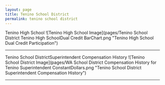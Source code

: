 ```yaml
---
layout: page
title: Tenino School District
permalink: tenino school district
---
```



Tenino High School
![Tenino High School Image](pages/Tenino School District Tenino High SchoolDual Credit BarChart.png "Tenino High School Dual Credit Participation")

___

Tenino School DistrictSuperintendent Compensation History
![Tenino School District Image](pages/WA School District Compensation History for Tenino Superintendent ConstantDollars.png "Tenino School District Superintendent Compensation History")

___


